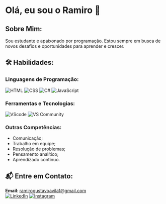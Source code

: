 # Olá, eu sou o Ramiro 👋

## Sobre Mim:

Sou estudante e apaixonado por programação. Estou sempre em busca de novos desafios e oportunidades para aprender e crescer.


## 🛠️ Habilidades:

### Linguagens de Programação:

![HTML](https://img.shields.io/badge/HTML5-E34F26?style=for-the-badge&logo=html5&logoColor=white)
![CSS](https://img.shields.io/badge/CSS3-1572B6?style=for-the-badge&logo=css3&logoColor=white)
![C#](https://img.shields.io/badge/C%23-239120?style=for-the-badge&logo=c-sharp&logoColor=white)
![JavaScript](https://img.shields.io/badge/JavaScript-F7DF1E?style=for-the-badge&logo=javascript&logoColor=black)

### Ferramentas e Tecnologias:
![VScode](https://img.shields.io/badge/vscode-4285F4?style=for-the-badge&logo=vscode&logoColor=white)
![VS Community](https://img.shields.io/badge/VS_Community-5C2D91?style=for-the-badge&logo=visual-studio&logoColor=white)
  
### Outras Competências:
- Comunicação;
- Trabalho em equipe;
- Resolução de problemas;
- Pensamento analítico;
- Aprendizado contínuo.




## 📬 Entre em Contato:

**Email**: ramirogustavoavila1@gmail.com <br>
[![LinkedIn](https://img.shields.io/badge/LinkedIn-%230077B5.svg?logo=linkedin&logoColor=white)](https://linkedin.com/in/ramiroavila) 
[![Instagram](https://img.shields.io/badge/Instagram-%23E4405F.svg?logo=Instagram&logoColor=white)](https://instagram.com/r4nzu1)




